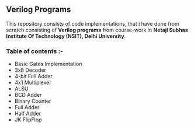 ## Verilog Programs ##

This repository consists of code implementations, that i have done from scratch consisting of **Verilog programs** from course-work in **Netaji Subhas Institute Of Technology (NSIT), Delhi University**.

### Table of contents :- ###

+ Basic Gates Implementation
+ 3x8 Decoder
+ 4-bit Full Adder
+ 4x1 Multiplexer
+ ALSU
+ BCD Adder
+ Binary Counter
+ Full Adder
+ Half Adder
+ JK FlipFlop
